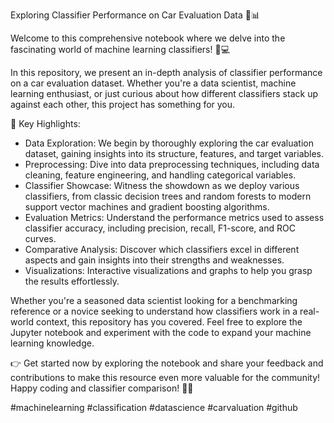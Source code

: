 Exploring Classifier Performance on Car Evaluation Data 🚗📊

Welcome to this comprehensive notebook where we delve into the fascinating world of machine learning classifiers! 🧠💻

In this repository, we present an in-depth analysis of classifier performance on a car evaluation dataset. Whether you're a data scientist, machine learning enthusiast, or just curious about how different classifiers stack up against each other, this project has something for you.

📌 Key Highlights:

* Data Exploration: We begin by thoroughly exploring the car evaluation dataset, gaining insights into its structure, features, and target variables.
* Preprocessing: Dive into data preprocessing techniques, including data cleaning, feature engineering, and handling categorical variables.
* Classifier Showcase: Witness the showdown as we deploy various classifiers, from classic decision trees and random forests to modern support vector machines and gradient boosting algorithms.
* Evaluation Metrics: Understand the performance metrics used to assess classifier accuracy, including precision, recall, F1-score, and ROC curves.
* Comparative Analysis: Discover which classifiers excel in different aspects and gain insights into their strengths and weaknesses.
* Visualizations: Interactive visualizations and graphs to help you grasp the results effortlessly.

Whether you're a seasoned data scientist looking for a benchmarking reference or a novice seeking to understand how classifiers work in a real-world context, this repository has you covered. Feel free to explore the Jupyter notebook and experiment with the code to expand your machine learning knowledge.

👉 Get started now by exploring the notebook and share your feedback and contributions to make this resource even more valuable for the community! Happy coding and classifier comparison! 🚀🤖

#machinelearning #classification #datascience #carvaluation #github
